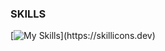 ### SKILLS

[![My Skills](https://skillicons.dev/icons?i=azure,docker,html,css,vscode,java,eclipse,python,pychram,)](https://skillicons.dev)


